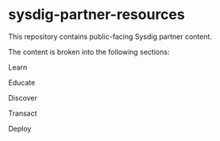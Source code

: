 # sysdig-partner-resources
This repository contains public-facing Sysdig partner content.

The content is broken into the following sections:

  Learn
  
  Educate
  
  Discover
  
  Transact
  
  Deploy
